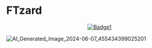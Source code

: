 # FTzard
<div align="center">
  <a href="https://link1.com](https://www.gnu.org/licenses/quick-guide-gplv3.html">
    <img src="https://img.shields.io/badge/Badge1-blue](https://img.shields.io/badge/General%20Public%20License%20v3.0-green?style=plastic&label=License" alt="Badge1" style="margin-right: 10px;">
  </a>
</div>

![AI_Generated_Image_2024-06-07_455434399025201](https://github.com/aamir09/FTzard/assets/62461730/b63097eb-f97c-4dfb-a0f3-e6e9a1369636)
